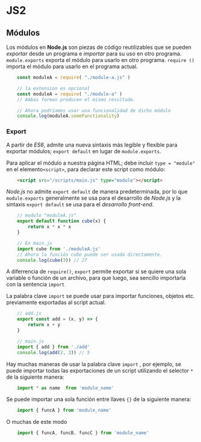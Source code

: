 # JS2

## Módulos

Los módulos en **Node.js** son piezas de código reutilizables que se pueden *exportar* desde un programa e *importar* para su uso en otro programa. ```module.exports``` exporta el módulo para usarlo en otro programa. ```require ()``` importa el módulo para usarlo en el programa actual.

```js
    const moduleA = require( "./module-a.js" )

    // la extension es opcional
    const moduleA = require( "./module-a" )
    // Ambas formas producen el mismo resultado.

    // Ahora podríamos usar una funcionalidad de dicho módulo
    console.log(moduleA.someFunctionality)

```

### Export

A partir de *ES6*, admite una nueva sintaxis más legible y flexible para exportar módulos; ```export default``` en lugar de ```module.exports```.

Para aplicar el módulo a nuestra página HTML; debe incluir ```type = "module"``` en el elemento```<script>```, para declarar este script como módulo:

```html
    <script src="/scripts/main.js" type="module"></script>
```

 *Node.js* no admite ```export default``` de manera predeterminada, por lo que ```module.exports``` generalmente se usa para el desarrollo de *Node.js* y la sintaxis ```export default``` se usa para el *desarrollo front-end*.

```js
    // modulo "moduleA.js"
    export default function cube(x) {
        return x * x * x
    }

    // En main.js
    import cube from './moduleA.js'
    // Ahora la función cube puede ser usada directamente.
    console.log(cube(3)) // 27
```

A diferrencia de ```require()```, ```export``` permite exportar si se quiere una sola variable o función de un archivo, para que luego, sea sencillo importarla con la sentencia ```import```

La palabra clave ```import``` se puede usar para importar funciones, objetos etc. previamente exportadas al script actual.

```js
    // add.js
    export const add = (x, y) => {
        return x + y
    }

    // main.js
    import { add } from './add'
    console.log(add(2, 3)) // 5

```

Hay muchas maneras de usar la palabra clave ```import``` , por ejemplo, se puede importar todas las exportaciones de un script utilizando el selector ```*``` de la siguiente manera:

```js
    import * as name  from 'module_name'
```

Se puede importar una sola función entre llaves ```{}``` de la siguiente manera:

```js
    import { funcA } from 'module_name'
```

O muchas de este modo

```js
    import { funcA, funcB, funcC } from 'module_name'
```
